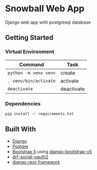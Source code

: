 # Snowball Web App

Django web app with postgresql database

## Getting Started

### Virtual Environment

| Command | Task |
| --- | --- |
| `python -m venv venv` | create |
| `. venv/bin/activate` | activate |
| `deactivate` | deactivate |

### Dependencies

```bash
pip install -r requirements.txt
```

## Built With

* [Django](https://www.djangoproject.com/)
* [Postgre](https://www.postgresql.org/)
* [Bootstrap 5](https://getbootstrap.com/docs/5.0/getting-started/introduction/) using [django-bootstrap-v5](https://django-bootstrap-v5.readthedocs.io/en/latest/quickstart.html)
* [drf-social-oauth2](https://github.com/wagnerdelima/drf-social-oauth2)
* [django-rest-framework](https://www.django-rest-framework.org/)